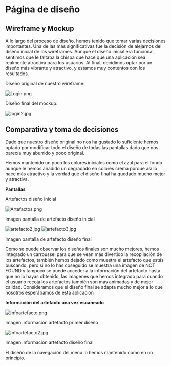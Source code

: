 # Página de diseño

## Wireframe y Mockup

A lo largo del proceso de diseño, hemos tenido que tomar varias decisiones importantes. 
Una de las más significativas fue la decisión de alejarnos del diseño inicial de los wireframes. 
Aunque el diseño inicial era funcional, sentimos que le faltaba la chispa que hace que una aplicación sea 
realmente atractiva para los usuarios. Al final, decidimos optar por un diseño más vibrante y atractivo, 
y estamos muy contentos con los resultados.

Diseño original de nuestro wireframe:

![Login.png](Login.png)

Diseño final del mockup:

![login2.jpg](login2.jpg)

## Comparativa y toma de decisiones

Dado que nuestro diseño original no nos ha gustado lo suficiente hemos optado por modificar todo el diseño de todas las pantallas dado que nos parecía muy aburrido y poco original.

Hemos mantenido un poco los colores iniciales como el azul para el fondo aunque le hemos añadido un degradado en colores crema porque así lo hace más atractivo y la verdad que el diseño final ha quedado mucho mejor y atractiva.

**Pantallas**

Artefactos diseño inicial

![Artefactos.png](Artefactos.png)

Imagen pantalla de artefacto diseño inicial

![artefacto2.jpg](artefacto2.jpg)
![artefacto3.jpg](artefacto3.jpg)

Imagen pantalla de artefacto diseño final

Como se puede observar los diseños finales son mucho mejores, hemos integrado un carroussel para que se vean más divertido la recopilación de los artefactos, también hemos dejado como muestra el artefacto que estás buscando, pero si no lo has coseguido se muestra una imagen de NOT FOUND y tampoco se puede acceder a la información del artefacto hasta que no lo hayas obtenido, las imagenes que hemos integrado para cuando el usuario recoja los artefactos también son más animadas y de mejor calidad.
Consideramos que el diseño final se adapta mucho mejor a lo que nosotros esperábamos de esta aplicación

**Información del artefacto una vez escaneado**

![infoartefacto.png](infoartefacto.png)

Imagen información artefacto primer diseño

![infoartefacto2.jpg](infoartefacto2.jpg)

Imagen información artefacto diseño final

El diseño de la navegación del menu lo hemos mantenido como en un principio.

